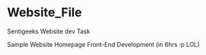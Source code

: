 # Website_File
Sentigeeks Website dev Task

Sample Website Homepage Front-End Development (in 6hrs :p LOL)

